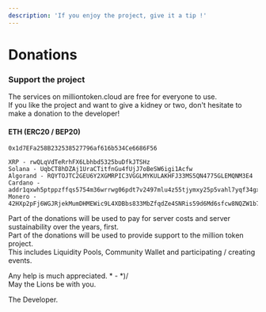 ```yaml
---
description: 'If you enjoy the project, give it a tip !'
---
```


# Donations

### Support the project

The services on milliontoken.cloud are free for everyone to use.  
If you like the project and want to give a kidney or two, don't hesitate to make a donation to the developer!

#### ETH \(ERC20 / BEP20\) 

```text
0x1d7EFa258B232538527796af616b534Ce6686F56
```

```text
XRP - rwQLqVdTeRrhFX6Lbhbd5325buDfkJTSHz
Solana - UqbCT8hDZAj1UraCTitfnGu4fUjJ7oBeSW6igi1Acfw
Algorand - RQYTOJTC2GEU6Y2XGMRPIC3VGGLMYKULAKHFJ33MS5QN4775GLEMQNM3E4 
Cardano - addr1qxwh5ptppzffqs5754m36wrrwg06pdt7v2497mlu4z55tjymxy25p5vahl7yqf34gxeqy4rwlwjrqg7mh6k6qdn3qjhqztntg8
Monero - 42HXp2pFj6WGJRjekMumDHMEWic9L4XDBbs833MbZfqdZe4SNRis59d6Md6sfcw8NQZW1b79uHDvnJh3zQwwiTTv789MZbB
```

Part of the donations will be used to pay for server costs and server sustainability over the years, first.  
Part of the donations will be used to provide support to the million token project.  
This includes Liquidity Pools, Community Wallet and participating / creating events.

Any help is much appreciated. \* - \*\)/  
May the Lions be with you.  
  
The Developer.

